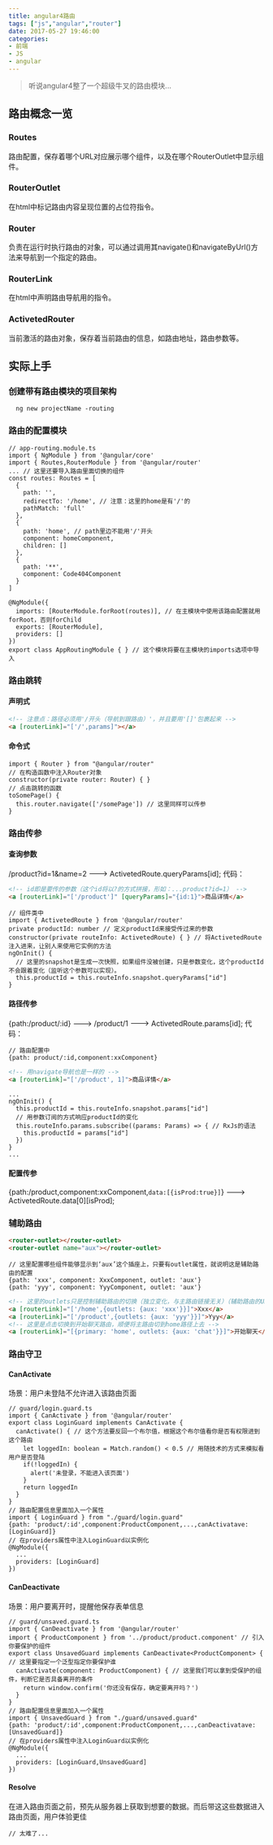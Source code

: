 ```yaml
---
title: angular4路由
tags: ["js","angular","router"]
date: 2017-05-27 19:46:00
categories:
- 前端
- JS
- angular
---
```

> 听说angular4整了一个超级牛叉的路由模块...

<!-- more -->
## 路由概念一览
### Routes
路由配置，保存着哪个URL对应展示哪个组件，以及在哪个RouterOutlet中显示组件。
### RouterOutlet
在html中标记路由内容呈现位置的占位符指令。
### Router
负责在运行时执行路由的对象，可以通过调用其navigate()和navigateByUrl()方法来导航到一个指定的路由。
### RouterLink
在html中声明路由导航用的指令。
### ActivetedRouter
当前激活的路由对象，保存着当前路由的信息，如路由地址，路由参数等。
## 实际上手
### 创建带有路由模块的项目架构
```shell
  ng new projectName -routing
```
### 路由的配置模块
```JS
// app-routing.module.ts
import { NgModule } from '@angular/core'
import { Routes,RouterModule } from '@angular/router'
... // 这里还要导入路由里面切换的组件
const routes: Routes = [
  {
    path: '',
    redirectTo: '/home', // 注意：这里的home是有'/'的
    pathMatch: 'full'
  },
  {
    path: 'home', // path里边不能用'/'开头
    component: homeComponent,
    children: []
  },
  {
    path: '**',
    component: Code404Component
  }
]

@NgModule({
  imports: [RouterModule.forRoot(routes)], // 在主模块中使用该路由配置就用forRoot，否则forChild
  exports: [RouterModule],
  providers: []
})
export class AppRoutingModule { } // 这个模块将要在主模块的imports选项中导入
```
### 路由跳转
#### 声明式
```html
<!-- 注意点：路径必须用'/开头（导航到跟路由）'，并且要用'[]'包裹起来 -->
<a [routerLink]="['/',params]"></a>
```
#### 命令式
```JS
import { Router } from "@angular/router"
// 在构造函数中注入Router对象
constructor(private router: Router) { }
// 点击跳转的函数
toSomePage() {
  this.router.navigate(['/somePage']) // 这里同样可以传参
}
```
### 路由传参
#### 查询参数
/product?id=1&name=2 ---> ActivetedRoute.queryParams[id];
代码：
```html
<!-- id即是要传的参数（这个id将以?的方式拼接，形如：...product?id=1） -->
<a [routerLink]="['/product']" [queryParams]="{id:1}">商品详情</a>
```
```JS
// 组件类中
import { ActivetedRoute } from '@angular/router'
private productId: number // 定义productId来接受传过来的参数
constructor(private routeInfo: ActivetedRoute) { } // 将ActivetedRoute注入进来，让别人来使用它实例的方法
ngOnInit() {
  // 这里的snapshot是生成一次快照，如果组件没被创建，只是参数变化，这个productId不会跟着变化（监听这个参数可以实现）。
  this.productId = this.routeInfo.snapshot.queryParams["id"]
}
```
#### 路径传参
{path:/product/:id} ---> /product/1 ---> ActivetedRoute.params[id];
代码：
```JS
// 路由配置中
{path: product/:id,component:xxComponent}
```
```html
<!-- 用navigate导航也是一样的 -->
<a [routerLink]="['/product', 1]">商品详情</a>
```
```JS
...
ngOnInit() {
  this.productId = this.routeInfo.snapshot.params["id"]
  // 用参数订阅的方式响应productId的变化
  this.routeInfo.params.subscribe((params: Params) => { // RxJs的语法
    this.productId = params["id"]
  })
}
...
```
#### 配置传参
{path:/product,component:xxComponent,`data:[{isProd:true}]`} ---> ActivetedRoute.data[0][isProd];
### 辅助路由
```html
<router-outlet></router-outlet>
<router-outlet name="aux"></router-outlet>
```
```JS
// 这里配置哪些组件能够显示到‘aux’这个插座上，只要有outlet属性，就说明这是辅助路由的配置
{path: 'xxx', component: XxxComponent, outlet: 'aux'}
{path: 'yyy', component: YyyComponent, outlet: 'aux'}
```
```html
<!-- 这里的outlets只是控制辅助路由的切换（独立变化，与主路由链接无关）（辅助路由的URL是用'()'包起来的） -->
<a [routerLink]="['/home',{outlets: {aux: 'xxx'}}]">Xxx</a>
<a [routerLink]="['/product',{outlets: {aux: 'yyy'}}]">Yyy</a>
<!-- 这里是点击切换到开始聊天路由，顺便将主路由切到home路径上去 -->
<a [routerLink]="[{primary: 'home', outlets: {aux: 'chat'}}]">开始聊天</a>
```
### 路由守卫
#### CanActivate
场景：用户未登陆不允许进入该路由页面
```JS
// guard/login.guard.ts
import { CanActivate } from '@angular/router'
export class LoginGuard implements CanActivate {
  canActivate() { // 这个方法要反回一个布尔值，根据这个布尔值看你是否有权限进到这个路由
    let loggedIn: boolean = Match.random() < 0.5 // 用随技术的方式来模拟看用户是否登陆
    if(!loggedIn) {
      alert('未登录，不能进入该页面')
    }
    return loggedIn
  }
}
// 路由配置信息里面加入一个属性
import { LoginGuard } from "./guard/login.guard"
{path: 'product/:id',component:ProductComponent,...,canActivatave:[LoginGuard]}
// 在providers属性中注入LoginGuard以实例化
@NgModule({
  ...
  providers: [LoginGuard]
})
```
#### CanDeactivate
场景：用户要离开时，提醒他保存表单信息
```JS
// guard/unsaved.guard.ts
import { CanDeactivate } from '@angular/router'
import { ProductComponent } from '../product/product.component' // 引入你要保护的组件
export class UnsavedGuard implements CanDeactivate<ProductComponent> { // 这里要指定一个泛型指定你要保护谁
  canActivate(component: ProductComponent) { // 这里我们可以拿到受保护的组件，判断它是否具备离开的条件
    return window.confirm('你还没有保存，确定要离开吗？')
  }
}
// 路由配置信息里面加入一个属性
import { UnsavedGuard } from "./guard/unsaved.guard"
{path: 'product/:id',component:ProductComponent,...,canDeactivatave:[UnsavedGuard]}
// 在providers属性中注入LoginGuard以实例化
@NgModule({
  ...
  providers: [LoginGuard,UnsavedGuard]
})
```
#### Resolve
在进入路由页面之前，预先从服务器上获取到想要的数据。而后带这这些数据进入路由页面，用户体验更佳
```JS
// 太难了...
```
